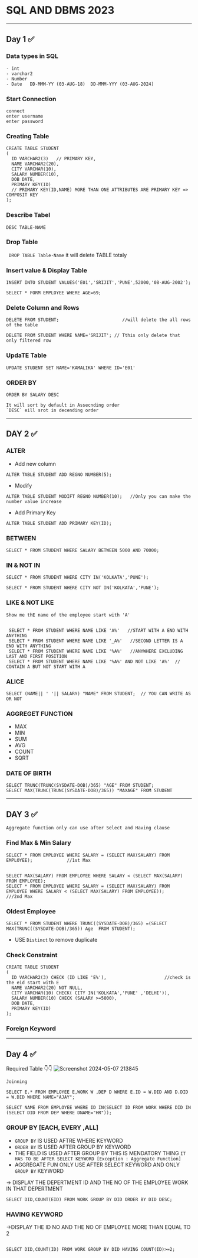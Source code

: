 # SQL AND DBMS 2023
--- 
 
## Day 1 ✅

### Data types in SQL
```
- int
- varchar2
- Number
- Date   DD-MMM-YY (03-AUG-18)  DD-MMM-YYY (03-AUG-2024)
```

### Start Connection
```
connect
enter username
enter password
```
### Creating Table
```
CREATE TABLE STUDENT
(
  ID VARCHAR2(3)   // PRIMARY KEY,
  NAME VARCHAR2(20),
  CITY VARCHAR(10),
  SALARY NUMBER(10),
  DOB DATE,
  PRIMARY KEY(ID)
  // PRIMARY KEY(ID,NAME) MORE THAN ONE ATTRIBUTES ARE PRIMARY KEY => COMPOSIT KEY 
);
```

### Describe Tabel
` DESC TABLE-NAME `

### Drop Table 
` DROP TABLE Table-Name` it will delete TABLE totaly

### Insert value & Display Table
```
INSERT INTO STUDENT VALUES('E01','SRIJIT','PUNE',52000,'08-AUG-2002');

SELECT * FORM EMPLOYEE WHERE AGE=69;

```
### Delete Column and Rows
```
DELETE FROM STUDENT;                        //will delete the all rows of the table

DELETE FROM STUDENT WHERE NAME='SRIJIT'; // Tthis only delete that only filtered row
```

### UpdaTE Table
```
UPDATE STUDENT SET NAME='KAMALIKA' WHERE ID='E01'
```

### ORDER BY
```
ORDER BY SALARY DESC

It will sort by default in Assecnding order
`DESC` eill srot in decending order
```

---
## DAY 2 ✅


### ALTER 

- Add new column
 ```
 ALTER TABLE STUDENT ADD REGNO NUMBER(5);
 ```

- Modify
 ```
 ALTER TABLE STUDENT MODIFT REGNO NUMBER(10);   //Only you can make the number value increase
 ```

- Add Primary Key
 ```
 ALTER TABLE STUDENT ADD PRIMARY KEY(ID);
 ```

### BETWEEN

 ```
 SELECT * FROM STUDENT WHERE SALARY BETWEEN 5000 AND 70000;

 ```
 
 ### IN & NOT IN
 ```
 SELECT * FROM STUDENT WHERE CITY IN('KOLKATA','PUNE');

 SELECT * FROM STUDENT WHERE CITY NOT IN('KOLKATA','PUNE');
 ```

 ### LIKE & NOT LIKE
 ```
 Show me thE name of the employee start with 'A'


  SELECT * FROM STUDENT WHERE NAME LIKE 'A%'   //START WITH A END WITH ANYTHING
  SELECT * FROM STUDENT WHERE NAME LIKE '_A%'   //SECOND LETTER IS A END WITH ANYTHING
  SELECT * FROM STUDENT WHERE NAME LIKE '%A%'   //ANYWHERE EXCLUDING LAST AND FIRST POSITION
  SELECT * FROM STUDENT WHERE NAME LIKE '%A%' AND NOT LIKE 'A%'  // CONTAIN A BUT NOT START WITH A
 ```

 ### ALICE 
  ` SELECT (NAME|| ' '|| SALARY) "NAME" FROM STUDENT;  // YOU CAN WRITE AS OR NOT `

### AGGREGET FUNCTION
 - MAX
 - MIN
 - SUM
 - AVG
 - COUNT
 - SQRT

### DATE OF BIRTH
 ```
 SELECT TRUNC(TRUNC(SYSDATE-DOB)/365) "AGE" FROM STUDENT;
 SELECT MAX(TRUNC(TRUNC(SYSDATE-DOB)/365)) "MAXAGE" FROM STUDENT
 ```

---

## DAY 3 ✅

`Aggregate function only can use after Select and Having clause`

### Find Max & Min Salary 
```
SELECT * FROM EMPLOYEE WHERE SALARY = (SELECT MAX(SALARY) FROM EMPLOYEE);             //1st Max


SELECT MAX(SALARY) FROM EMPLOYEE WHERE SALARY < (SELECT MAX(SALARY) FROM EMPLOYEE);   
SELECT * FROM EMPLOYEE WHERE SALARY = (SELECT MAX(SALARY) FROM EMPLOYEE WHERE SALARY < (SELECT MAX(SALARY) FROM EMPLOYEE));        ///2nd Max

```

### Oldest Employee

 ```
 SELECT * FROM STUDENT WHERE TRUNC((SYSDATE-DOB)/365) =(SELECT MAX(TRUNC((SYSDATE-DOB)/365)) Age  FROM STUDENT);

 ```

  - USE ` Distinct ` to remove duplicate

### Check Constraint 

```
CREATE TABLE STUDENT
(
  ID VARCHAR2(3) CHECK (ID LIKE 'E%'),                      //check is the eid start with E
  NAME VARCHAR2(20) NOT NULL,
  CITY VARCHAR(10) CHECK( CITY IN('KOLKATA','PUNE' ,'DELHI')),
  SALARY NUMBER(10) CHECK (SALARY >=5000),
  DOB DATE,
  PRIMARY KEY(ID)
);

```
### Foreign Keyword 

---

## Day 4 ✅
Required Table 👇👇
![Screenshot 2024-05-07 213845](https://github.com/yourSrijit/DBMS-Oracle-SQL/assets/91645620/c3629f22-3b26-470f-af65-fbd316d991dc)

`Joinning` 

```
SELECT E.* FROM EMPLOYEE E,WORK W ,DEP D WHERE E.ID = W.DID AND D.DID = W.DID WHERE NAME="AJAY";

SELECT NAME FROM EMPLOYEE WHERE ID IN(SELECT ID FROM WORK WHERE DID IN (SELECT DID FROM DEP WHERE DNAME="HR"));

```

### GROUP BY  [EACH, EVERY ,ALL]
 
- `GROUP BY` IS USED AFTRE WHERE KEYWORD
- `ORDER BY` IS USED AFTER GROUP BY KEYWORD
- THE FIELD IS USED AFTER GROUP BY THIS IS MENDATORY THING `IT HAS TO BE AFTER SELECT KEYWORD [Exception : Aggregate Function]`
- AGGREGATE FUN ONLY USE AFTER SELECT KEYWORD AND ONLY `GROUP BY` KEYWORD

-> DISPLAY THE DEPERTMENT ID AND THE NO OF THE EMPLOYEE WORK IN THAT DEPERTMENT

```
SELECT DID,COUNT(EID) FROM WORK GROUP BY DID ORDER BY DID DESC;
``` 

### HAVING KEYWORD
->DISPLAY THE ID NO AND THE NO OF EMPLOYEE MORE THAN EQUAL TO 2 
```

SELECT DID,COUNT(ID) FROM WORK GROUP BY DID HAVING COUNT(ID)>=2;  
```


